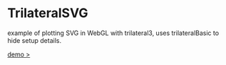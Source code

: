 # TrilateralSVG
example of plotting SVG in WebGL with trilateral3, uses trilateralBasic to hide setup details.  
  
[demo > ](https://trilateralx.github.io/TrilateralSVG/binWebGL/)
